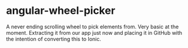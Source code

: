 angular-wheel-picker
====================

A never ending scrolling wheel to pick elements from. Very basic at the moment. Extracting it from our app just now and placing it in GitHub with the intention of converting this to Ionic.

